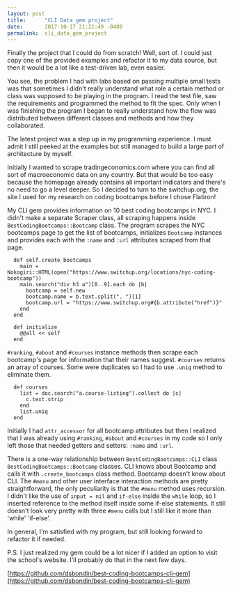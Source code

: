 ```yaml
---
layout: post
title:      "CLI Data gem project"
date:       2017-10-17 21:21:49 -0400
permalink:  cli_data_gem_project
---
```



Finally the project that I could do from scratch! Well, sort of. I could just copy one of the provided examples and refactor it to my data source, but then it would be a lot like a test-driven lab, even easier. 

You see, the problem I had with labs based on passing multiple small tests was that sometimes I didn't really understand what role a certain method or class was supposed to be playing in the program. I read the test file, saw the requirements and programmed the method to fit the spec. Only when I was finishing the program I began to really understand how the flow was distributed between different classes and methods and how they collaborated.

The latest project was a step up in my programming experience. I must admit I still peeked at the examples but still managed to build a large part of architecture by myself. 

Initially I wanted to scrape tradingeconomics.com where you can find all sort of macroeconomic data on any country. But that would be too easy because the homepage already contains all important indicators and there's no need to go a level deeper. So I decided to turn to the switchup.org, the site I used for my research on coding bootcamps before I chose Flatiron!

My CLI gem provides information on 10 best coding bootcamps in NYC. I didn't make a separate Scraper class, all scraping happens inside `BestCodingBootcamps::Bootcamp` class. The program scrapes the NYC bootcamps page to get the list of bootcamps, initializes `Bootcamp` instances and provides each with the `:name` and `:url` attributes scraped from that page.

```
  def self.create_bootcamps
    main = Nokogiri::HTML(open("https://www.switchup.org/locations/nyc-coding-bootcamp"))
    main.search("div h3 a")[0..9].each do |b|
      bootcamp = self.new
      bootcamp.name = b.text.split(". ")[1]
      bootcamp.url = "https://www.switchup.org#{b.attribute("href")}"
    end
  end
	
  def initialize
    @@all << self
  end
```

`#ranking`,  `#about` and  `#courses` instance methods then scrape each bootcamp's page for information that their names suggest. `#courses` returns an array of courses. Some were duplicates so I had to use `.uniq` method to eliminate them.

```
  def courses
    list = doc.search("a.course-listing").collect do |c|
      c.text.strip
    end
    list.uniq
  end
```

Initially I had `attr_accessor` for all bootcamp attributes but then I realized that I was already using `#ranking`,  `#about` and  `#courses` in my code so I only left those that needed getters and setters: `:name` and `:url`.

There is a one-way relationship between `BestCodingBootcamps::CLI` class `BestCodingBootcamps::Bootcamp` classes. CLI knows about Bootcamp and calls it with `.create_bootcamps` class method. Bootcamp doesn't know about CLI. The `#menu` and other user interface interaction methods are pretty straightforward, the only peculiarity is that the `#menu` method uses recursion. I didn't like the use of `input = nil` and `if-else` inside the `while` loop, so I inserted reference to the method itself inside some if-else statements. It still doesn't look very pretty with three `#menu` calls but I still like it more than 'while' 'if-else'.

In general, I'm satisfied with my program, but still looking forward to refactor it if needed.

P.S. I just realized my gem could be a lot nicer if I added an option to visit the school's website. I'll probably do that in the next few days.

[https://github.com/dsbondin/best-coding-bootcamps-cli-gem](https://github.com/dsbondin/best-coding-bootcamps-cli-gem)

